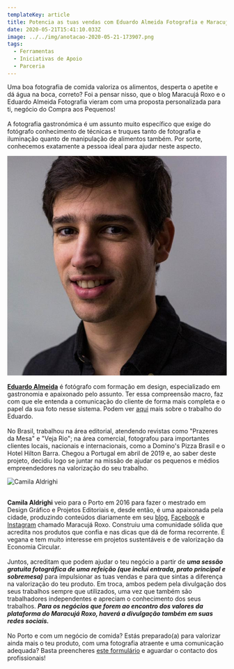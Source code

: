 ```yaml
---
templateKey: article
title: Potencia as tuas vendas com Eduardo Almeida Fotografia e Maracujá Roxo
date: 2020-05-21T15:41:10.033Z
image: ../../img/anotacao-2020-05-21-173907.png
tags:
  - Ferramentas
  - Iniciativas de Apoio
  - Parceria
---
```

Uma boa fotografia de comida valoriza os alimentos, desperta o apetite e dá água na boca, correto? Foi a pensar nisso, que o blog Maracujá Roxo e o Eduardo Almeida Fotografia vieram com uma proposta personalizada para ti, negócio do Compra aos Pequenos!\
\
A fotografia gastronómica é um assunto muito específico que exige do fotógrafo conhecimento de técnicas e truques tanto de fotografia e iluminação quanto de manipulação de alimentos também. Por sorte, conhecemos exatamente a pessoa ideal para ajudar neste aspecto.

![Eduardo Almeida](../../img/eduardo.jpeg "Eduardo Almeida, Fotógrafo gastronómico")

<a href="https://www.eduardoalmeidafotografia.com" target="_blank">**Eduardo Almeida**</a> é fotógrafo com formação em design, especializado em gastronomia e apaixonado pelo assunto. Ter essa compreensão macro, faz com que ele entenda a comunicação do cliente de forma mais completa e o papel da sua foto nesse sistema. Podem ver <a href="https://www.instagram.com/eduardoalmeidafotografia" target="_blank">aqui</a> mais sobre o trabalho do Eduardo.\
\
No Brasil, trabalhou na área editorial, atendendo revistas como "Prazeres da Mesa" e "Veja Rio"; na área comercial, fotografou para importantes clientes locais, nacionais e internacionais, como a Domino's Pizza Brasil e o Hotel Hilton Barra. Chegou a Portugal em abril de 2019 e, ao saber deste projeto, decidiu logo se juntar na missão de ajudar os pequenos e médios empreendedores na valorização do seu trabalho. 

![Camila Aldrighi](../../img/camila.jpg "Camila Aldrighi, Maracujá Roxo")

\
**Camila Aldrighi** veio para o Porto em 2016 para fazer o mestrado em Design Gráfico e Projetos Editoriais e, desde então, é uma apaixonada pela cidade, produzindo conteúdos diariamente em seu <a href="https://www.maracujaroxo.com/" target="_blank">blog</a>, <a href="https://www.facebook.com/omaracujaroxo/" target="_blank">Facebook</a> e <a href="https://www.instagram.com/maracujaroxo/" target="_blank">Instagram</a> chamado Maracujá Roxo. Construiu uma comunidade sólida que acredita nos produtos que confia e nas dicas que dá de forma recorrente. É vegana e tem muito interesse em projetos sustentáveis e de valorização da Economia Circular.\
\
Juntos, acreditam que podem ajudar o teu negócio a partir de ***uma sessão gratuita fotográfica de uma refeição (que inclui entrada, prato principal e sobremesa)*** para impulsionar as tuas vendas e para que sintas a diferença na valorização do teu produto. Em troca, ambos pedem pela divulgação dos seus trabalhos sempre que utilizados, uma vez que também são trabalhadores independentes e apreciam o conhecimento dos seus trabalhos. ***Para os negócios que forem ao encontro dos valores da plataforma do Maracujá Roxo, haverá a divulgação também em suas redes sociais.***\
\
No Porto e com um negócio de comida? Estás preparado(a) para valorizar ainda mais o teu produto, com uma fotografia atraente e uma comunicação adequada? Basta preencheres [este formulário](https://forms.gle/hWQ3VFut3arpWiDy5) e aguardar o contacto dos profissionais!